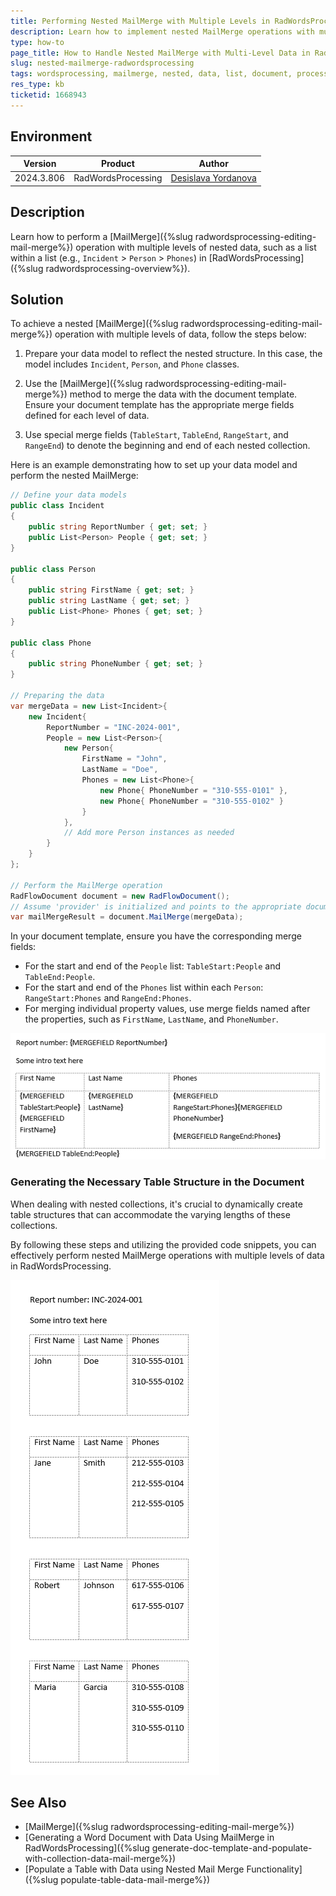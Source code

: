 ```yaml
---
title: Performing Nested MailMerge with Multiple Levels in RadWordsProcessing
description: Learn how to implement nested MailMerge operations with multiple levels of data, such as handling lists within lists, in RadWordsProcessing.
type: how-to
page_title: How to Handle Nested MailMerge with Multi-Level Data in RadWordsProcessing
slug: nested-mailmerge-radwordsprocessing
tags: wordsprocessing, mailmerge, nested, data, list, document, processing
res_type: kb
ticketid: 1668943
---
```


## Environment

| Version | Product | Author | 
| --- | --- | ---- | 
| 2024.3.806| RadWordsProcessing |[Desislava Yordanova](https://www.telerik.com/blogs/author/desislava-yordanova)| 

## Description

Learn how to perform a [MailMerge]({%slug radwordsprocessing-editing-mail-merge%}) operation with multiple levels of nested data, such as a list within a list (e.g., `Incident` > `Person` > `Phones`) in [RadWordsProcessing]({%slug radwordsprocessing-overview%}).

## Solution

To achieve a nested [MailMerge]({%slug radwordsprocessing-editing-mail-merge%}) operation with multiple levels of data, follow the steps below:

1. Prepare your data model to reflect the nested structure. In this case, the model includes `Incident`, `Person`, and `Phone` classes.

2. Use the [MailMerge]({%slug radwordsprocessing-editing-mail-merge%}) method to merge the data with the document template. Ensure your document template has the appropriate merge fields defined for each level of data.

3. Use special merge fields (`TableStart`, `TableEnd`, `RangeStart`, and `RangeEnd`) to denote the beginning and end of each nested collection.

Here is an example demonstrating how to set up your data model and perform the nested MailMerge:

```csharp
// Define your data models
public class Incident
{
    public string ReportNumber { get; set; }
    public List<Person> People { get; set; }
}

public class Person
{
    public string FirstName { get; set; }
    public string LastName { get; set; }
    public List<Phone> Phones { get; set; }
}

public class Phone
{
    public string PhoneNumber { get; set; }
}

// Preparing the data
var mergeData = new List<Incident>{
    new Incident{
        ReportNumber = "INC-2024-001",
        People = new List<Person>{
            new Person{
                FirstName = "John",
                LastName = "Doe",
                Phones = new List<Phone>{
                    new Phone{ PhoneNumber = "310-555-0101" },
                    new Phone{ PhoneNumber = "310-555-0102" }
                }
            },
            // Add more Person instances as needed
        }
    }
};

// Perform the MailMerge operation
RadFlowDocument document = new RadFlowDocument();
// Assume 'provider' is initialized and points to the appropriate document format provider
var mailMergeResult = document.MailMerge(mergeData);
```

In your document template, ensure you have the corresponding merge fields:

- For the start and end of the `People` list: `TableStart:People` and `TableEnd:People`.
- For the start and end of the `Phones` list within each `Person`: `RangeStart:Phones` and `RangeEnd:Phones`.
- For merging individual property values, use merge fields named after the properties, such as `FirstName`, `LastName`, and `PhoneNumber`.

![Nested mail merge template](images/nested-mail-merge-template.png)  

### Generating the Necessary Table Structure in the Document

When dealing with nested collections, it's crucial to dynamically create table structures that can accommodate the varying lengths of these collections.

By following these steps and utilizing the provided code snippets, you can effectively perform nested MailMerge operations with multiple levels of data in RadWordsProcessing.

![Nested mail merge](images/nested-mail-merge-result.png) 

## See Also

- [MailMerge]({%slug radwordsprocessing-editing-mail-merge%})
- [Generating a Word Document with Data Using MailMerge in RadWordsProcessing]({%slug generate-doc-template-and-populate-with-collection-data-mail-merge%})
- [Populate a Table with Data using Nested Mail Merge Functionality]({%slug populate-table-data-mail-merge%})
